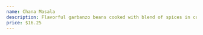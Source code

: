 ```yaml
---
name: Chana Masala
description: Flavorful garbanzo beans cooked with blend of spices in curry sauce.
price: $16.25
---
```

